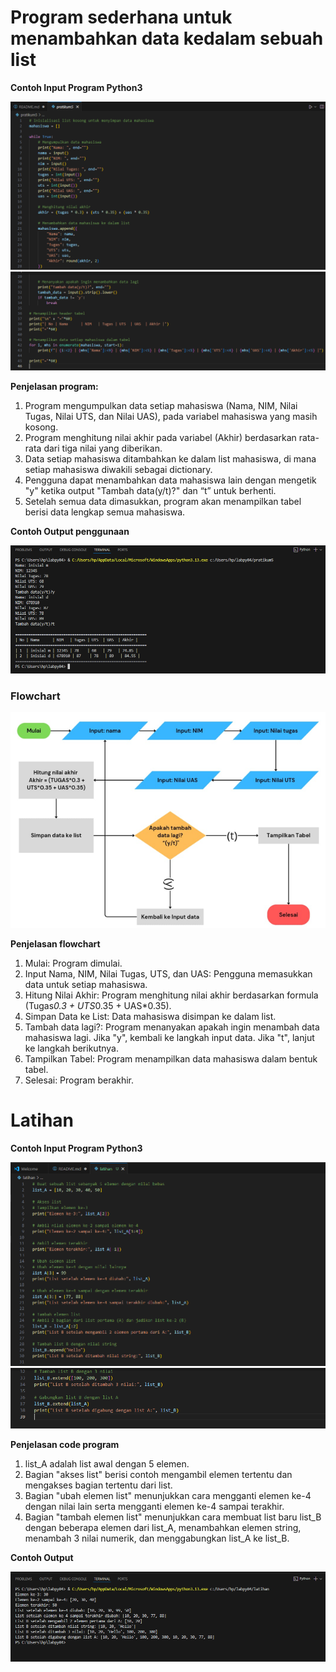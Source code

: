 # Program sederhana untuk menambahkan data kedalam sebuah list
**Contoh Input Program Python3**

![alt text](/gambar/image.png)
![alt text](/gambar/image-2.png)

**Penjelasan program:**
1.	Program mengumpulkan data setiap mahasiswa (Nama, NIM, Nilai Tugas, Nilai UTS, dan Nilai UAS), pada variabel mahasiswa yang masih kosong.
2.	Program menghitung nilai akhir pada variabel (Akhir) berdasarkan rata-rata dari tiga nilai yang diberikan.
3.	Data setiap mahasiswa ditambahkan ke dalam list mahasiswa, di mana setiap mahasiswa diwakili sebagai dictionary.
4.	Pengguna dapat menambahkan data mahasiswa lain dengan mengetik "y" ketika output "Tambah data(y/t)?" dan “t” untuk berhenti.
5.	Setelah semua data dimasukkan, program akan menampilkan tabel berisi data lengkap semua mahasiswa.

**Contoh Output penggunaan**

![alt text](/gambar/image-1.png)

### Flowchart

![alt text](/gambar/image-3.png)

**Penjelasan flowchart**

1.	Mulai: Program dimulai.
2.	Input Nama, NIM, Nilai Tugas, UTS, dan UAS: Pengguna memasukkan data untuk setiap mahasiswa.
3.	Hitung Nilai Akhir: Program menghitung nilai akhir berdasarkan formula (Tugas*0.3 + UTS*0.35 + UAS*0.35).
4.	Simpan Data ke List: Data mahasiswa disimpan ke dalam list.
5.	Tambah data lagi?: Program menanyakan apakah ingin menambah data mahasiswa lagi. Jika "y", kembali ke langkah input data. Jika "t", lanjut ke langkah berikutnya.
6.	Tampilkan Tabel: Program menampilkan data mahasiswa dalam bentuk tabel.
7.	Selesai: Program berakhir.

# Latihan
**Contoh Input Program Python3**

![alt text](/gambar/image-4.png)
![alt text](/gambar/image-5.png)

**Penjelasan code program**

1. list_A adalah list awal dengan 5 elemen.
2. Bagian "akses list" berisi contoh mengambil elemen tertentu dan mengakses bagian tertentu dari list.
3. Bagian "ubah elemen list" menunjukkan cara mengganti elemen ke-4 dengan nilai lain serta mengganti elemen ke-4 sampai terakhir.
4. Bagian "tambah elemen list" menunjukkan cara membuat list baru list_B dengan beberapa elemen dari list_A, menambahkan elemen string, menambah 3 nilai numerik, dan menggabungkan list_A ke list_B.

**Contoh Output**

![alt text](/gambar/image-6.png)
